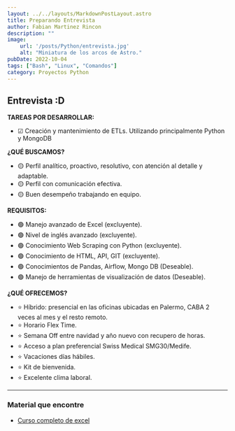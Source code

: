 ```yaml
---
layout: ../../layouts/MarkdownPostLayout.astro
title: Preparando Entrevista
author: Fabian Martinez Rincon
description: ""
image:
    url: '/posts/Python/entrevista.jpg'
    alt: "Miniatura de los arcos de Astro."
pubDate: 2022-10-04
tags: ["Bash", "Linux", "Comandos"]
category: Proyectos Python
---
```


## Entrevista :D

**TAREAS POR DESARROLLAR:**

- ☑ Creación y mantenimiento de ETLs. Utilizando principalmente Python y MongoDB

**¿QUÉ BUSCAMOS?**

- 🟡 Perfil analítico, proactivo, resolutivo, con atención al detalle y adaptable.
- 🟡 Perfil con comunicación efectiva.
- 🟡 Buen desempeño trabajando en equipo.

**REQUISITOS:**

- 🟢 Manejo avanzado de Excel (excluyente).
- 🟢 Nivel de inglés avanzado (excluyente).
- 🟢 Conocimiento Web Scraping con Python (excluyente).
- 🟢 Conocimiento de HTML, API, GIT (excluyente).
- 🟢 Conocimientos de Pandas, Airflow, Mongo DB (Deseable).
- 🟢 Manejo de herramientas de visualización de datos (Deseable).

**¿QUÉ OFRECEMOS?**

- ⭐ Híbrido: presencial en las oficinas ubicadas en Palermo, CABA 2 veces al mes y el resto remoto.
- ⭐ Horario Flex Time.
- ⭐ Semana Off entre navidad y año nuevo con recupero de horas.
- ⭐ Acceso a plan preferencial Swiss Medical SMG30/Medife.
- ⭐ Vacaciones días hábiles.
- ⭐ Kit de bienvenida.
- ⭐ Excelente clima laboral.

---

### Material que encontre

- [Curso completo de excel](https://youtu.be/eZPCVg4Jk00?si=uyF5JCS0kyxU_-zw)




